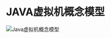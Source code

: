 # JAVA虚拟机概念模型

![Java虚拟机概念模型](https://user-images.githubusercontent.com/20661196/136151211-9046b8ff-74af-4de7-ae99-d3e67f258c8a.png)
